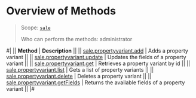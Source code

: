 # Overview of Methods

> Scope: [`sale`](../../scopes/permissions.md)
>
> Who can perform the methods: administrator

#|
|| **Method** | **Description** ||
|| [sale.propertyvariant.add](./sale-property-variant-add.md) | Adds a property variant ||
|| [sale.propertyvariant.update](./sale-property-variant-update.md) | Updates the fields of a property variant ||
|| [sale.propertyvariant.get](./sale-property-variant-get.md) | Retrieves a property variant by id ||
|| [sale.propertyvariant.list](./sale-property-variant-list.md) | Gets a list of property variants ||
|| [sale.propertyvariant.delete](./sale-property-variant-delete.md) | Deletes a property variant ||
|| [sale.propertyvariant.getFields](./sale-property-variant-get-fields.md) | Returns the available fields of a property variant ||
|#